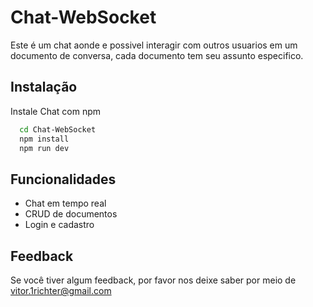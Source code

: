 
# Chat-WebSocket

Este é um chat aonde e possivel interagir com outros usuarios em um documento de conversa, cada documento tem seu assunto especifico.


## Instalação

Instale Chat com npm

```bash
  cd Chat-WebSocket
  npm install
  npm run dev
```
    
## Funcionalidades

- Chat em tempo real
- CRUD de documentos
- Login e cadastro


## Feedback

Se você tiver algum feedback, por favor nos deixe saber por meio de vitor.1richter@gmail.com
